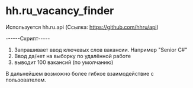 # hh.ru_vacancy_finder
Используется hh.ru.api (Ссылка: https://github.com/hhru/api)

------Скрипт-----
1) Запрашивает ввод ключевых слов вакансии. Например "Senior C#"
2) Ввод да/нет на выборку по удалённой работе
3) выводит 100 вакансий (по умолчанию)

В дальнейшем возможно более гибкое взаимодействие с пользователем.
